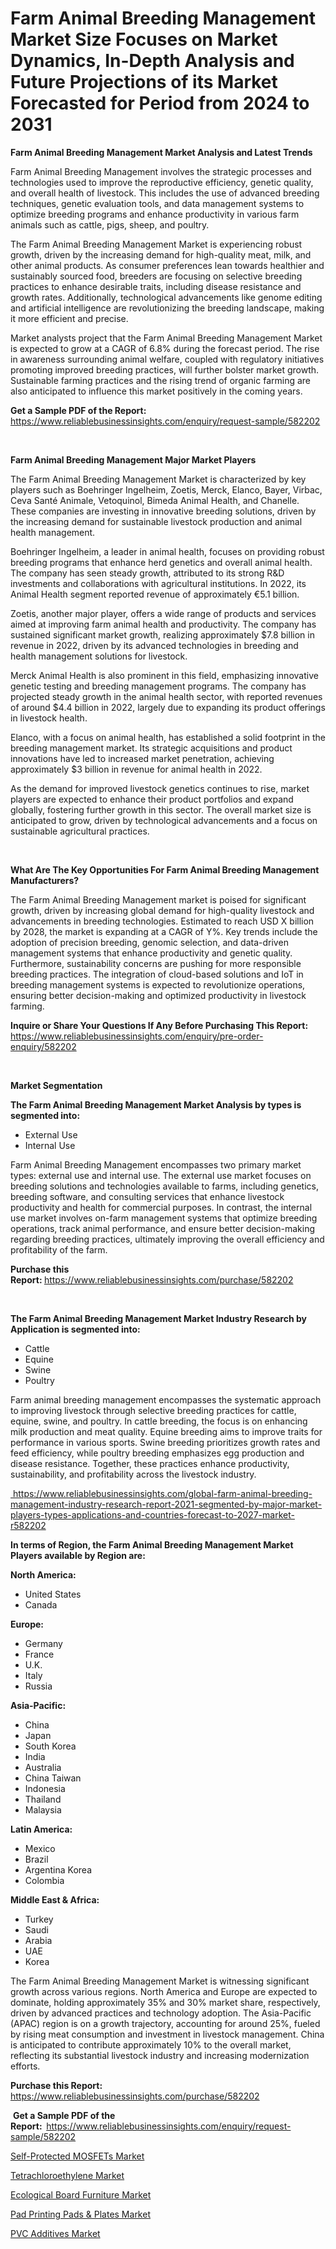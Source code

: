 <p><h1>Farm Animal Breeding Management Market Size Focuses on Market Dynamics, In-Depth Analysis and Future Projections of its Market Forecasted for Period from 2024 to 2031</h1></p><p><strong>Farm Animal Breeding Management Market Analysis and Latest Trends</strong></p>
<p><p>Farm Animal Breeding Management involves the strategic processes and technologies used to improve the reproductive efficiency, genetic quality, and overall health of livestock. This includes the use of advanced breeding techniques, genetic evaluation tools, and data management systems to optimize breeding programs and enhance productivity in various farm animals such as cattle, pigs, sheep, and poultry.</p><p>The Farm Animal Breeding Management Market is experiencing robust growth, driven by the increasing demand for high-quality meat, milk, and other animal products. As consumer preferences lean towards healthier and sustainably sourced food, breeders are focusing on selective breeding practices to enhance desirable traits, including disease resistance and growth rates. Additionally, technological advancements like genome editing and artificial intelligence are revolutionizing the breeding landscape, making it more efficient and precise.</p><p>Market analysts project that the Farm Animal Breeding Management Market is expected to grow at a CAGR of 6.8% during the forecast period. The rise in awareness surrounding animal welfare, coupled with regulatory initiatives promoting improved breeding practices, will further bolster market growth. Sustainable farming practices and the rising trend of organic farming are also anticipated to influence this market positively in the coming years.</p></p>
<p><strong>Get a Sample PDF of the Report:&nbsp;</strong> <a href="https://www.reliablebusinessinsights.com/enquiry/request-sample/582202?utm_campaign=1091&utm_medium=2&utm_source=Github&utm_content=ia&utm_term=27092024&utm_id=farm-animal-breeding-management">https://www.reliablebusinessinsights.com/enquiry/request-sample/582202</a></p>
<p>&nbsp;</p>
<p><strong>Farm Animal Breeding Management Major Market Players</strong></p>
<p><p>The Farm Animal Breeding Management Market is characterized by key players such as Boehringer Ingelheim, Zoetis, Merck, Elanco, Bayer, Virbac, Ceva Santé Animale, Vetoquinol, Bimeda Animal Health, and Chanelle. These companies are investing in innovative breeding solutions, driven by the increasing demand for sustainable livestock production and animal health management.</p><p>Boehringer Ingelheim, a leader in animal health, focuses on providing robust breeding programs that enhance herd genetics and overall animal health. The company has seen steady growth, attributed to its strong R&D investments and collaborations with agricultural institutions. In 2022, its Animal Health segment reported revenue of approximately €5.1 billion.</p><p>Zoetis, another major player, offers a wide range of products and services aimed at improving farm animal health and productivity. The company has sustained significant market growth, realizing approximately $7.8 billion in revenue in 2022, driven by its advanced technologies in breeding and health management solutions for livestock.</p><p>Merck Animal Health is also prominent in this field, emphasizing innovative genetic testing and breeding management programs. The company has projected steady growth in the animal health sector, with reported revenues of around $4.4 billion in 2022, largely due to expanding its product offerings in livestock health.</p><p>Elanco, with a focus on animal health, has established a solid footprint in the breeding management market. Its strategic acquisitions and product innovations have led to increased market penetration, achieving approximately $3 billion in revenue for animal health in 2022.</p><p>As the demand for improved livestock genetics continues to rise, market players are expected to enhance their product portfolios and expand globally, fostering further growth in this sector. The overall market size is anticipated to grow, driven by technological advancements and a focus on sustainable agricultural practices.</p></p>
<p>&nbsp;</p>
<p><strong>What Are The Key Opportunities For Farm Animal Breeding Management Manufacturers?</strong></p>
<p><p>The Farm Animal Breeding Management market is poised for significant growth, driven by increasing global demand for high-quality livestock and advancements in breeding technologies. Estimated to reach USD X billion by 2028, the market is expanding at a CAGR of Y%. Key trends include the adoption of precision breeding, genomic selection, and data-driven management systems that enhance productivity and genetic quality. Furthermore, sustainability concerns are pushing for more responsible breeding practices. The integration of cloud-based solutions and IoT in breeding management systems is expected to revolutionize operations, ensuring better decision-making and optimized productivity in livestock farming.</p></p>
<p><strong>Inquire or Share Your Questions If Any Before Purchasing This Report:</strong> <a href="https://www.reliablebusinessinsights.com/enquiry/pre-order-enquiry/582202?utm_campaign=1091&utm_medium=2&utm_source=Github&utm_content=ia&utm_term=27092024&utm_id=farm-animal-breeding-management">https://www.reliablebusinessinsights.com/enquiry/pre-order-enquiry/582202</a></p>
<p>&nbsp;</p>
<p><strong>Market Segmentation</strong></p>
<p><strong>The Farm Animal Breeding Management Market Analysis by types is segmented into:</strong></p>
<p><ul><li>External Use</li><li>Internal Use</li></ul></p>
<p><p>Farm Animal Breeding Management encompasses two primary market types: external use and internal use. The external use market focuses on breeding solutions and technologies available to farms, including genetics, breeding software, and consulting services that enhance livestock productivity and health for commercial purposes. In contrast, the internal use market involves on-farm management systems that optimize breeding operations, track animal performance, and ensure better decision-making regarding breeding practices, ultimately improving the overall efficiency and profitability of the farm.</p></p>
<p><strong>Purchase this Report:&nbsp;</strong><a href="https://www.reliablebusinessinsights.com/purchase/582202?utm_campaign=1091&utm_medium=2&utm_source=Github&utm_content=ia&utm_term=27092024&utm_id=farm-animal-breeding-management">https://www.reliablebusinessinsights.com/purchase/582202</a></p>
<p>&nbsp;</p>
<p><strong>The Farm Animal Breeding Management Market Industry Research by Application is segmented into:</strong></p>
<p><ul><li>Cattle</li><li>Equine</li><li>Swine</li><li>Poultry</li></ul></p>
<p><p>Farm animal breeding management encompasses the systematic approach to improving livestock through selective breeding practices for cattle, equine, swine, and poultry. In cattle breeding, the focus is on enhancing milk production and meat quality. Equine breeding aims to improve traits for performance in various sports. Swine breeding prioritizes growth rates and feed efficiency, while poultry breeding emphasizes egg production and disease resistance. Together, these practices enhance productivity, sustainability, and profitability across the livestock industry.</p></p>
<p><a href="https://www.reliablebusinessinsights.com/global-farm-animal-breeding-management-industry-research-report-2021-segmented-by-major-market-players-types-applications-and-countries-forecast-to-2027-market-r582202?utm_campaign=1091&utm_medium=2&utm_source=Github&utm_content=ia&utm_term=27092024&utm_id=farm-animal-breeding-management">&nbsp;https://www.reliablebusinessinsights.com/global-farm-animal-breeding-management-industry-research-report-2021-segmented-by-major-market-players-types-applications-and-countries-forecast-to-2027-market-r582202</a></p>
<p><strong>In terms of Region, the Farm Animal Breeding Management Market Players available by Region are:</strong></p>
<p>
    <p> <strong> North America: </strong>
        <ul>
            <li>United States</li>
            <li>Canada</li>
        </ul>
        </p> 
    <p> <strong> Europe: </strong>
        <ul>
            <li>Germany</li>
            <li>France</li>
            <li>U.K.</li>
            <li>Italy</li>
            <li>Russia</li>
        </ul>
        </p> 
    <p> <strong> Asia-Pacific: </strong>
        <ul>
            <li>China</li>
            <li>Japan</li>
            <li>South Korea</li>
            <li>India</li>
            <li>Australia</li>
            <li>China Taiwan</li>
            <li>Indonesia</li>
            <li>Thailand</li>
            <li>Malaysia</li>
        </ul>
        </p> 
    <p> <strong> Latin America: </strong>
        <ul>
            <li>Mexico</li>
            <li>Brazil</li>
            <li>Argentina Korea</li>
            <li>Colombia</li>
        </ul>
        </p> 
    <p> <strong> Middle East & Africa: </strong>
        <ul>
            <li>Turkey</li>
            <li>Saudi</li>
            <li>Arabia</li>
            <li>UAE</li>
            <li>Korea</li>
        </ul>
    </p>
    </p>
<p><p>The Farm Animal Breeding Management Market is witnessing significant growth across various regions. North America and Europe are expected to dominate, holding approximately 35% and 30% market share, respectively, driven by advanced practices and technology adoption. The Asia-Pacific (APAC) region is on a growth trajectory, accounting for around 25%, fueled by rising meat consumption and investment in livestock management. China is anticipated to contribute approximately 10% to the overall market, reflecting its substantial livestock industry and increasing modernization efforts.</p></p>
<p><strong>Purchase this Report: </strong><a href="https://www.reliablebusinessinsights.com/purchase/582202?utm_campaign=1091&utm_medium=2&utm_source=Github&utm_content=ia&utm_term=27092024&utm_id=farm-animal-breeding-management">https://www.reliablebusinessinsights.com/purchase/582202</a></p>
<p>&nbsp;<strong>Get a Sample PDF of the Report:&nbsp;&nbsp;</strong><a href="https://www.reliablebusinessinsights.com/enquiry/request-sample/582202?utm_campaign=1091&utm_medium=2&utm_source=Github&utm_content=ia&utm_term=27092024&utm_id=farm-animal-breeding-management">https://www.reliablebusinessinsights.com/enquiry/request-sample/582202</a></p>
<p><strong></strong></p>
<p><p><a href="https://github.com/HACHEMALEX/Market-Research-Report-List-1/blob/main/self-protected-mosfets-market.md?utm_campaign=1091&utm_medium=2&utm_source=Github&utm_content=ia&utm_term=27092024&utm_id=farm-animal-breeding-management">Self-Protected MOSFETs Market</a></p><p><a href="https://www.linkedin.com/pulse/global-tetrachloroethylene-market-analysis-key-trends-future-kspqf?utm_campaign=1091&utm_medium=2&utm_source=Github&utm_content=ia&utm_term=27092024&utm_id=farm-animal-breeding-management">Tetrachloroethylene Market</a></p><p><a href="https://issuu.com/reportprime-2/docs/ecological-board-furniture-market-s_32eef79c2c69d5?utm_campaign=1091&utm_medium=2&utm_source=Github&utm_content=ia&utm_term=27092024&utm_id=farm-animal-breeding-management">Ecological Board Furniture Market</a></p><p><a href="https://issuu.com/reportprime-2/docs/pad-printing-pads-plates-market-siz_e0c3e6363ba779?utm_campaign=1091&utm_medium=2&utm_source=Github&utm_content=ia&utm_term=27092024&utm_id=farm-animal-breeding-management">Pad Printing Pads & Plates Market</a></p><p><a href="https://www.linkedin.com/pulse/pvc-additives-market-size-share-trends-analysis-report-product-mmg8c?utm_campaign=1091&utm_medium=2&utm_source=Github&utm_content=ia&utm_term=27092024&utm_id=farm-animal-breeding-management">PVC Additives Market</a></p></p>